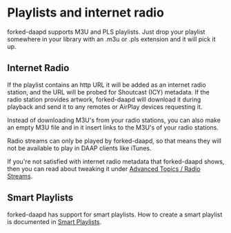 # Playlists and internet radio

forked-daapd supports M3U and PLS playlists. Just drop your playlist somewhere
in your library with an .m3u or .pls extension and it will pick it up.

## Internet Radio

If the playlist contains an http URL it will be added as an internet radio
station, and the URL will be probed for Shoutcast (ICY) metadata. If the radio
station provides artwork, forked-daapd will download it during playback and send
it to any remotes or AirPlay devices requesting it.

Instead of downloading M3U's from your radio stations, you can also make an
empty M3U file and in it insert links to the M3U's of your radio stations.

Radio streams can only be played by forked-daapd, so that means they will not be
available to play in DAAP clients like iTunes.

If you're not satisfied with internet radio metadata that forked-daapd shows,
then you can read about tweaking it under
[Advanced Topics / Radio Streams](streams.md).

## Smart Playlists

forked-daapd has support for smart playlists. How to create a smart playlist is
documented in [Smart Playlists](smartpl.md).

